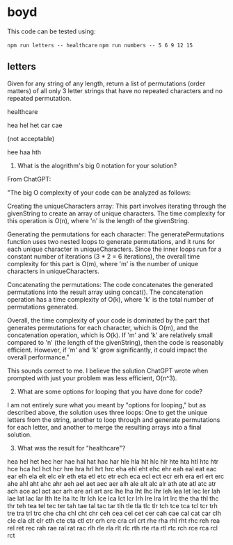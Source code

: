 # boyd

This code can be tested using:

`npm run letters -- healthcare`
`npm run numbers -- 5 6 9 12 15`

## letters

Given for any string of any length, return a list of permutations (order matters) of all only 3 letter strings that have no repeated characters and no repeated permutation.

healthcare

hea
hel
het
car
cae

(not acceptable)

hee
haa
hth

1. What is the alogrithm's big 0 notation for your solution?

From ChatGPT:

"The big O complexity of your code can be analyzed as follows:

Creating the uniqueCharacters array: This part involves iterating through the givenString to create an array of unique characters. The time complexity for this operation is O(n), where 'n' is the length of the givenString.

Generating the permutations for each character: The generatePermutations function uses two nested loops to generate permutations, and it runs for each unique character in uniqueCharacters. Since the inner loops run for a constant number of iterations (3 * 2 = 6 iterations), the overall time complexity for this part is O(m), where 'm' is the number of unique characters in uniqueCharacters.

Concatenating the permutations: The code concatenates the generated permutations into the result array using concat(). The concatenation operation has a time complexity of O(k), where 'k' is the total number of permutations generated.

Overall, the time complexity of your code is dominated by the part that generates permutations for each character, which is O(m), and the concatenation operation, which is O(k). If 'm' and 'k' are relatively small compared to 'n' (the length of the givenString), then the code is reasonably efficient. However, if 'm' and 'k' grow significantly, it could impact the overall performance."

This sounds correct to me. I believe the solution ChatGPT wrote when prompted with just your problem was less efficient, O(n^3).

2. What are some options for looping that you have done for code?

I am not entirely sure what you meant by "options for looping," but as described above, the solution uses three loops: One to get the unique letters from the string, another to loop through and generate permutations for each letter, and another to merge the resulting arrays into a final solution.

3. What was the result for "healthcare"?

hea
hel
het
hec
her
hae
hal
hat
hac
har
hle
hla
hlt
hlc
hlr
hte
hta
htl
htc
htr
hce
hca
hcl
hct
hcr
hre
hra
hrl
hrt
hrc
eha
ehl
eht
ehc
ehr
eah
eal
eat
eac
ear
elh
ela
elt
elc
elr
eth
eta
etl
etc
etr
ech
eca
ecl
ect
ecr
erh
era
erl
ert
erc
ahe
ahl
aht
ahc
ahr
aeh
ael
aet
aec
aer
alh
ale
alt
alc
alr
ath
ate
atl
atc
atr
ach
ace
acl
act
acr
arh
are
arl
art
arc
lhe
lha
lht
lhc
lhr
leh
lea
let
lec
ler
lah
lae
lat
lac
lar
lth
lte
lta
ltc
ltr
lch
lce
lca
lct
lcr
lrh
lre
lra
lrt
lrc
the
tha
thl
thc
thr
teh
tea
tel
tec
ter
tah
tae
tal
tac
tar
tlh
tle
tla
tlc
tlr
tch
tce
tca
tcl
tcr
trh
tre
tra
trl
trc
che
cha
chl
cht
chr
ceh
cea
cel
cet
cer
cah
cae
cal
cat
car
clh
cle
cla
clt
clr
cth
cte
cta
ctl
ctr
crh
cre
cra
crl
crt
rhe
rha
rhl
rht
rhc
reh
rea
rel
ret
rec
rah
rae
ral
rat
rac
rlh
rle
rla
rlt
rlc
rth
rte
rta
rtl
rtc
rch
rce
rca
rcl
rct